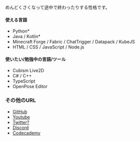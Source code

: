 めんどくさくなって途中で終わったりする性格です。<br/>

#### 使える言語
- Python*
- Java / Kotlin*
- Minecraft Forge / Fabric / ChatTrigger / Datapack / KubeJS
- HTML / CSS / JavaScript / Node.js

#### 使いたい/勉強中の言語/ツール
- Cubism Live2D
- C# / C++
- TypeScript
- OpenPose Editor

### その他のURL
- [GitHub](https://github.com/luna724)
- [Youtube](https://www.youtube.com/@%E6%98%9F%E4%B9%83%E3%82%8B%E3%81%AA)
- [Twitter?](https://x.com/luna__k1bych724)
- [Discord](https://discordapp.com/users/1123616332349452288)
- [Codecademy](https://www.codecademy.com/profiles/luna724)
